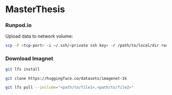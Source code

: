 # MasterThesis

### Runpod.io

Upload data to network volume: 

```bash
scp -P <tcp-port> -i ~/.ssh/<private ssh key> -r /path/to/local/dir root@xxx.xxx.xxx.xxx:/workspace
```

### Download Imagnet

```bash
git lfs install
```

```bash
git clone https://huggingface.co/datasets/imagenet-1k
```

```bash
git lfs pull --include="<path/to/file1>,<path/to/file2>"
```